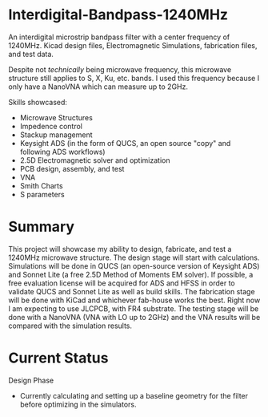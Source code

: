 # Interdigital-Bandpass-1240MHz
An interdigital microstrip bandpass filter with a center frequency of 1240MHz. Kicad design files, Electromagnetic Simulations, fabrication files, and test data.

Despite not *technically* being microwave frequency, this microwave structure still applies to S, X, Ku, etc. bands. I used this frequency because I only have a NanoVNA which can measure up to 2GHz.

Skills showcased:
- Microwave Structures
- Impedence control
- Stackup management
- Keysight ADS (in the form of QUCS, an open source "copy" and following ADS workflows)
- 2.5D Electromagnetic solver and optimization
- PCB design, assembly, and test
- VNA
- Smith Charts
- S parameters

# Summary
This project will showcase my ability to design, fabricate, and test a 1240MHz microwave structure. The design stage will start with calculations. Simulations will be done in QUCS (an open-source version of Keysight ADS) and Sonnet Lite (a free 2.5D Method of Moments EM solver). If possible, a free evaluation license will be acquired for ADS and HFSS in order to validate QUCS and Sonnet Lite as well as build skills. The fabrication stage will be done with KiCad and whichever fab-house works the best. Right now I am expecting to use JLCPCB, with FR4 substrate. The testing stage will be done with a NanoVNA (VNA with LO up to 2GHz) and the VNA results will be compared with the simulation results.

# Current Status
Design Phase
- Currently calculating and setting up a baseline geometry for the filter before optimizing in the simulators.





